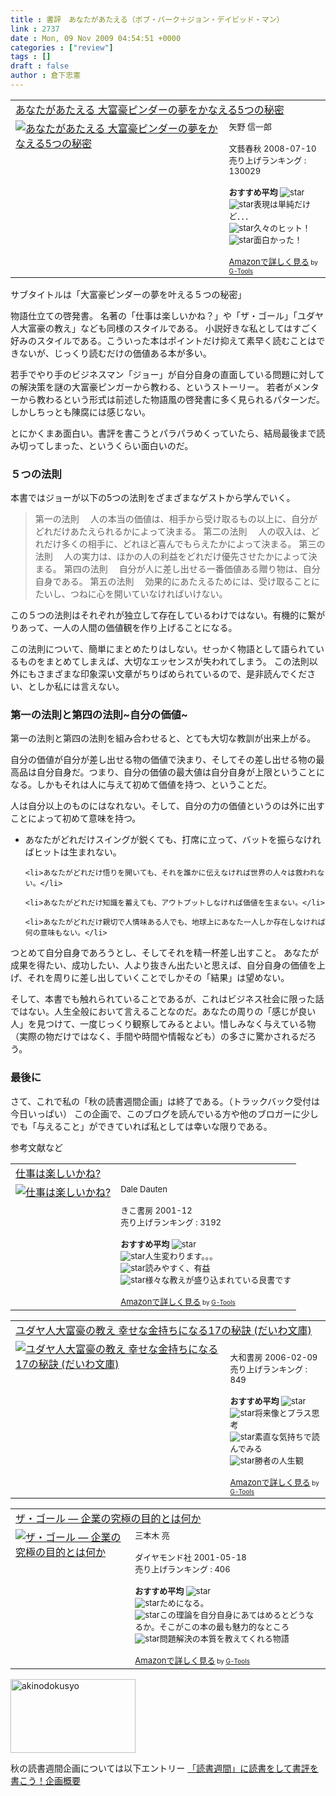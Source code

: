 ```yaml
---
title : 書評　あなたがあたえる（ボブ・バーク＋ジョン・デイビッド・マン）
link : 2737
date : Mon, 09 Nov 2009 04:54:51 +0000
categories : ["review"]
tags : []
draft : false
author : 倉下忠憲
---
```



<table  border="0" cellpadding="5"><tr><td colspan="2"><a href="http://www.amazon.co.jp/%E3%81%82%E3%81%AA%E3%81%9F%E3%81%8C%E3%81%82%E3%81%9F%E3%81%88%E3%82%8B-%E5%A4%A7%E5%AF%8C%E8%B1%AA%E3%83%94%E3%83%B3%E3%83%80%E3%83%BC%E3%81%AE%E5%A4%A2%E3%82%92%E3%81%8B%E3%81%AA%E3%81%88%E3%82%8B5%E3%81%A4%E3%81%AE%E7%A7%98%E5%AF%86-%E3%83%9C%E3%83%96%E3%83%BB%E3%83%90%E3%83%BC%E3%82%B0-%E3%82%B8%E3%83%A7%E3%83%B3%E3%83%BB%E3%83%87%E3%82%A4%E3%83%93%E3%83%83%E3%83%89%E3%83%BB%E3%83%9E%E3%83%B3/dp/4163271503%3FSubscriptionId%3D15SMZCTB9V8NGR2TW082%26tag%3Drashita1000-22%26linkCode%3Dxm2%26camp%3D2025%26creative%3D165953%26creativeASIN%3D4163271503" target="_top">あなたがあたえる 大富豪ピンダーの夢をかなえる5つの秘密</a><img src='http://www.assoc-amazon.jp/e/ir?t=rashita1000-22&l=ur2&o=9' width='1' height='1' border='0' alt='' /></td></tr><tr><td valign="top"><a href="http://www.amazon.co.jp/%E3%81%82%E3%81%AA%E3%81%9F%E3%81%8C%E3%81%82%E3%81%9F%E3%81%88%E3%82%8B-%E5%A4%A7%E5%AF%8C%E8%B1%AA%E3%83%94%E3%83%B3%E3%83%80%E3%83%BC%E3%81%AE%E5%A4%A2%E3%82%92%E3%81%8B%E3%81%AA%E3%81%88%E3%82%8B5%E3%81%A4%E3%81%AE%E7%A7%98%E5%AF%86-%E3%83%9C%E3%83%96%E3%83%BB%E3%83%90%E3%83%BC%E3%82%B0-%E3%82%B8%E3%83%A7%E3%83%B3%E3%83%BB%E3%83%87%E3%82%A4%E3%83%93%E3%83%83%E3%83%89%E3%83%BB%E3%83%9E%E3%83%B3/dp/4163271503%3FSubscriptionId%3D15SMZCTB9V8NGR2TW082%26tag%3Drashita1000-22%26linkCode%3Dxm2%26camp%3D2025%26creative%3D165953%26creativeASIN%3D4163271503" target="_top"><img src="http://ecx.images-amazon.com/images/I/51PxuxojRHL._SL160_.jpg" border="0" alt="あなたがあたえる 大富豪ピンダーの夢をかなえる5つの秘密" /></a></td><td valign="top"><font size="-1">矢野 信一郎 <br /><br />文藝春秋  2008-07-10<br />売り上げランキング : 130029<br /><br /><strong>おすすめ平均  </strong><img src="http://g-images.amazon.com/images/G/01/detail/stars-5-0.gif" alt="star" /><br /><img src="http://g-images.amazon.com/images/G/01/detail/stars-4-0.gif" alt="star" />表現は単純だけど．．．<br /><img src="http://g-images.amazon.com/images/G/01/detail/stars-5-0.gif" alt="star" />久々のヒット！<br /><img src="http://g-images.amazon.com/images/G/01/detail/stars-5-0.gif" alt="star" />面白かった！<br /><br /><a href="http://www.amazon.co.jp/%E3%81%82%E3%81%AA%E3%81%9F%E3%81%8C%E3%81%82%E3%81%9F%E3%81%88%E3%82%8B-%E5%A4%A7%E5%AF%8C%E8%B1%AA%E3%83%94%E3%83%B3%E3%83%80%E3%83%BC%E3%81%AE%E5%A4%A2%E3%82%92%E3%81%8B%E3%81%AA%E3%81%88%E3%82%8B5%E3%81%A4%E3%81%AE%E7%A7%98%E5%AF%86-%E3%83%9C%E3%83%96%E3%83%BB%E3%83%90%E3%83%BC%E3%82%B0-%E3%82%B8%E3%83%A7%E3%83%B3%E3%83%BB%E3%83%87%E3%82%A4%E3%83%93%E3%83%83%E3%83%89%E3%83%BB%E3%83%9E%E3%83%B3/dp/4163271503%3FSubscriptionId%3D15SMZCTB9V8NGR2TW082%26tag%3Drashita1000-22%26linkCode%3Dxm2%26camp%3D2025%26creative%3D165953%26creativeASIN%3D4163271503" target="_top">Amazonで詳しく見る</a></font><font size="-2"> by <a href="http://www.goodpic.com/mt/aws/index.html" >G-Tools</a></font></td></tr></table>

サブタイトルは「大富豪ピンダーの夢を叶える５つの秘密」

物語仕立ての啓発書。
名著の「仕事は楽しいかね？」や「ザ・ゴール」「ユダヤ人大富豪の教え」なども同様のスタイルである。
小説好きな私としてはすごく好みのスタイルである。こういった本はポイントだけ抑えて素早く読むことはできないが、じっくり読むだけの価値ある本が多い。

若手でやり手のビジネスマン「ジョー」が自分自身の直面している問題に対しての解決策を謎の大富豪ピンガーから教わる、というストーリー。
若者がメンターから教わるという形式は前述した物語風の啓発書に多く見られるパターンだ。しかしちっとも陳腐には感じない。

とにかくまあ面白い。書評を書こうとパラパラめくっていたら、結局最後まで読み切ってしまった、というくらい面白いのだ。

<h3>５つの法則</h3>
本書ではジョーが以下の5つの法則をざまざまなゲストから学んでいく。



<blockquote>第一の法則
　人の本当の価値は、相手から受け取るもの以上に、自分がどれだけあたえられるかによって決まる。
第二の法則
　人の収入は、どれだけ多くの相手に、どれほど喜んでもらえたかによって決まる。
第三の法則
　人の実力は、ほかの人の利益をどれだけ優先させたかによって決まる。
第四の法則
　自分が人に差し出せる一番価値ある贈り物は、自分自身である。
第五の法則
　効果的にあたえるためには、受け取ることにたいし、つねに心を開いていなければいけない。</blockquote>



この５つの法則はそれぞれが独立して存在しているわけではない。有機的に繋がりあって、一人の人間の価値観を作り上げることになる。

この法則について、簡単にまとめたりはしない。せっかく物語として語られているものをまとめてしまえば、大切なエッセンスが失われてしまう。
この法則以外にもさまざまな印象深い文章がちりばめられているので、是非読んでください、としか私には言えない。

<h3>第一の法則と第四の法則~自分の価値~</h3>

第一の法則と第四の法則を組み合わせると、とても大切な教訓が出来上がる。

自分の価値が自分が差し出せる物の価値で決まり、そしてその差し出せる物の最高品は自分自身だ。つまり、自分の価値の最大値は自分自身が上限ということになる。しかもそれは人に与えて初めて価値を持つ、ということだ。

人は自分以上のものにはなれない。そして、自分の力の価値というのは外に出すことによって初めて意味を持つ。

<ul>
	<li>あなたがどれだけスイングが鋭くても、打席に立って、バットを振らなければヒットは生まれない。</li>

	<li>あなたがどれだけ悟りを開いても、それを誰かに伝えなければ世界の人々は救われない。</li>

	<li>あなたがどれだけ知識を蓄えても、アウトプットしなければ価値を生まない。</li>

	<li>あなたがどれだけ親切で人情味ある人でも、地球上にあなた一人しか存在しなければ何の意味もない。</li>
</ul>



つとめて自分自身であろうとし、そしてそれを精一杯差し出すこと。
あなたが成果を得たい、成功したい、人より抜きん出たいと思えば、自分自身の価値を上げ、それを周りに差し出していくことでしかその「結果」は望めない。

そして、本書でも触れられていることであるが、これはビジネス社会に限った話ではない。人生全般において言えることなのだ。あなたの周りの「感じが良い人」を見つけて、一度じっくり観察してみるとよい。惜しみなく与えている物（実際の物だけではなく、手間や時間や情報なども）の多さに驚かされるだろう。

<h3>最後に</h3>
さて、これで私の「秋の読書週間企画」は終了である。（トラックバック受付は今日いっぱい）
この企画で、このブログを読んでいる方や他のブロガーに少しでも「与えること」ができていれば私としては幸いな限りである。

参考文献など
<table  border="0" cellpadding="5"><tr><td colspan="2"><a href="http://www.amazon.co.jp/%E4%BB%95%E4%BA%8B%E3%81%AF%E6%A5%BD%E3%81%97%E3%81%84%E3%81%8B%E3%81%AD-%E3%83%87%E3%82%A4%E3%83%AB-%E3%83%89%E3%83%BC%E3%83%86%E3%83%B3/dp/4877710787%3FSubscriptionId%3D15SMZCTB9V8NGR2TW082%26tag%3Drashita1000-22%26linkCode%3Dxm2%26camp%3D2025%26creative%3D165953%26creativeASIN%3D4877710787" target="_top">仕事は楽しいかね?</a><img src='http://www.assoc-amazon.jp/e/ir?t=rashita1000-22&l=ur2&o=9' width='1' height='1' border='0' alt='' /></td></tr><tr><td valign="top"><a href="http://www.amazon.co.jp/%E4%BB%95%E4%BA%8B%E3%81%AF%E6%A5%BD%E3%81%97%E3%81%84%E3%81%8B%E3%81%AD-%E3%83%87%E3%82%A4%E3%83%AB-%E3%83%89%E3%83%BC%E3%83%86%E3%83%B3/dp/4877710787%3FSubscriptionId%3D15SMZCTB9V8NGR2TW082%26tag%3Drashita1000-22%26linkCode%3Dxm2%26camp%3D2025%26creative%3D165953%26creativeASIN%3D4877710787" target="_top"><img src="http://ecx.images-amazon.com/images/I/514AWCH6ZNL._SL160_.jpg" border="0" alt="仕事は楽しいかね?" /></a></td><td valign="top"><font size="-1">Dale Dauten <br /><br />きこ書房  2001-12<br />売り上げランキング : 3192<br /><br /><strong>おすすめ平均  </strong><img src="http://g-images.amazon.com/images/G/01/detail/stars-4-5.gif" alt="star" /><br /><img src="http://g-images.amazon.com/images/G/01/detail/stars-5-0.gif" alt="star" />人生変わります。。。<br /><img src="http://g-images.amazon.com/images/G/01/detail/stars-5-0.gif" alt="star" />読みやすく、有益<br /><img src="http://g-images.amazon.com/images/G/01/detail/stars-4-0.gif" alt="star" />様々な教えが盛り込まれている良書です<br /><br /><a href="http://www.amazon.co.jp/%E4%BB%95%E4%BA%8B%E3%81%AF%E6%A5%BD%E3%81%97%E3%81%84%E3%81%8B%E3%81%AD-%E3%83%87%E3%82%A4%E3%83%AB-%E3%83%89%E3%83%BC%E3%83%86%E3%83%B3/dp/4877710787%3FSubscriptionId%3D15SMZCTB9V8NGR2TW082%26tag%3Drashita1000-22%26linkCode%3Dxm2%26camp%3D2025%26creative%3D165953%26creativeASIN%3D4877710787" target="_top">Amazonで詳しく見る</a></font><font size="-2"> by <a href="http://www.goodpic.com/mt/aws/index.html" >G-Tools</a></font></td></tr></table>

<table  border="0" cellpadding="5"><tr><td colspan="2"><a href="http://www.amazon.co.jp/%E3%83%A6%E3%83%80%E3%83%A4%E4%BA%BA%E5%A4%A7%E5%AF%8C%E8%B1%AA%E3%81%AE%E6%95%99%E3%81%88-%E5%B9%B8%E3%81%9B%E3%81%AA%E9%87%91%E6%8C%81%E3%81%A1%E3%81%AB%E3%81%AA%E3%82%8B17%E3%81%AE%E7%A7%98%E8%A8%A3-%E3%81%A0%E3%81%84%E3%82%8F%E6%96%87%E5%BA%AB-%E6%9C%AC%E7%94%B0-%E5%81%A5/dp/4479300082%3FSubscriptionId%3D15SMZCTB9V8NGR2TW082%26tag%3Drashita1000-22%26linkCode%3Dxm2%26camp%3D2025%26creative%3D165953%26creativeASIN%3D4479300082" target="_top">ユダヤ人大富豪の教え 幸せな金持ちになる17の秘訣 (だいわ文庫)</a><img src='http://www.assoc-amazon.jp/e/ir?t=rashita1000-22&l=ur2&o=9' width='1' height='1' border='0' alt='' /></td></tr><tr><td valign="top"><a href="http://www.amazon.co.jp/%E3%83%A6%E3%83%80%E3%83%A4%E4%BA%BA%E5%A4%A7%E5%AF%8C%E8%B1%AA%E3%81%AE%E6%95%99%E3%81%88-%E5%B9%B8%E3%81%9B%E3%81%AA%E9%87%91%E6%8C%81%E3%81%A1%E3%81%AB%E3%81%AA%E3%82%8B17%E3%81%AE%E7%A7%98%E8%A8%A3-%E3%81%A0%E3%81%84%E3%82%8F%E6%96%87%E5%BA%AB-%E6%9C%AC%E7%94%B0-%E5%81%A5/dp/4479300082%3FSubscriptionId%3D15SMZCTB9V8NGR2TW082%26tag%3Drashita1000-22%26linkCode%3Dxm2%26camp%3D2025%26creative%3D165953%26creativeASIN%3D4479300082" target="_top"><img src="http://ecx.images-amazon.com/images/I/5106MZN9T6L._SL160_.jpg" border="0" alt="ユダヤ人大富豪の教え 幸せな金持ちになる17の秘訣 (だいわ文庫)" /></a></td><td valign="top"><font size="-1"><br />大和書房  2006-02-09<br />売り上げランキング : 849<br /><br /><strong>おすすめ平均  </strong><img src="http://g-images.amazon.com/images/G/01/detail/stars-4-0.gif" alt="star" /><br /><img src="http://g-images.amazon.com/images/G/01/detail/stars-3-0.gif" alt="star" />将来像とプラス思考<br /><img src="http://g-images.amazon.com/images/G/01/detail/stars-4-0.gif" alt="star" />素直な気持ちで読んでみる<br /><img src="http://g-images.amazon.com/images/G/01/detail/stars-3-0.gif" alt="star" />勝者の人生観<br /><br /><a href="http://www.amazon.co.jp/%E3%83%A6%E3%83%80%E3%83%A4%E4%BA%BA%E5%A4%A7%E5%AF%8C%E8%B1%AA%E3%81%AE%E6%95%99%E3%81%88-%E5%B9%B8%E3%81%9B%E3%81%AA%E9%87%91%E6%8C%81%E3%81%A1%E3%81%AB%E3%81%AA%E3%82%8B17%E3%81%AE%E7%A7%98%E8%A8%A3-%E3%81%A0%E3%81%84%E3%82%8F%E6%96%87%E5%BA%AB-%E6%9C%AC%E7%94%B0-%E5%81%A5/dp/4479300082%3FSubscriptionId%3D15SMZCTB9V8NGR2TW082%26tag%3Drashita1000-22%26linkCode%3Dxm2%26camp%3D2025%26creative%3D165953%26creativeASIN%3D4479300082" target="_top">Amazonで詳しく見る</a></font><font size="-2"> by <a href="http://www.goodpic.com/mt/aws/index.html" >G-Tools</a></font></td></tr></table>

<table  border="0" cellpadding="5"><tr><td colspan="2"><a href="http://www.amazon.co.jp/%E3%82%B6%E3%83%BB%E3%82%B4%E3%83%BC%E3%83%AB-%E2%80%95-%E4%BC%81%E6%A5%AD%E3%81%AE%E7%A9%B6%E6%A5%B5%E3%81%AE%E7%9B%AE%E7%9A%84%E3%81%A8%E3%81%AF%E4%BD%95%E3%81%8B-%E3%82%A8%E3%83%AA%E3%83%A4%E3%83%95-%E3%82%B4%E3%83%BC%E3%83%AB%E3%83%89%E3%83%A9%E3%83%83%E3%83%88/dp/4478420408%3FSubscriptionId%3D15SMZCTB9V8NGR2TW082%26tag%3Drashita1000-22%26linkCode%3Dxm2%26camp%3D2025%26creative%3D165953%26creativeASIN%3D4478420408" target="_top">ザ・ゴール ― 企業の究極の目的とは何か</a><img src='http://www.assoc-amazon.jp/e/ir?t=rashita1000-22&l=ur2&o=9' width='1' height='1' border='0' alt='' /></td></tr><tr><td valign="top"><a href="http://www.amazon.co.jp/%E3%82%B6%E3%83%BB%E3%82%B4%E3%83%BC%E3%83%AB-%E2%80%95-%E4%BC%81%E6%A5%AD%E3%81%AE%E7%A9%B6%E6%A5%B5%E3%81%AE%E7%9B%AE%E7%9A%84%E3%81%A8%E3%81%AF%E4%BD%95%E3%81%8B-%E3%82%A8%E3%83%AA%E3%83%A4%E3%83%95-%E3%82%B4%E3%83%BC%E3%83%AB%E3%83%89%E3%83%A9%E3%83%83%E3%83%88/dp/4478420408%3FSubscriptionId%3D15SMZCTB9V8NGR2TW082%26tag%3Drashita1000-22%26linkCode%3Dxm2%26camp%3D2025%26creative%3D165953%26creativeASIN%3D4478420408" target="_top"><img src="http://ecx.images-amazon.com/images/I/51X9HRVXSRL._SL160_.jpg" border="0" alt="ザ・ゴール ― 企業の究極の目的とは何か" /></a></td><td valign="top"><font size="-1">三本木 亮 <br /><br />ダイヤモンド社  2001-05-18<br />売り上げランキング : 406<br /><br /><strong>おすすめ平均  </strong><img src="http://g-images.amazon.com/images/G/01/detail/stars-4-5.gif" alt="star" /><br /><img src="http://g-images.amazon.com/images/G/01/detail/stars-4-0.gif" alt="star" />ためになる。<br /><img src="http://g-images.amazon.com/images/G/01/detail/stars-5-0.gif" alt="star" />この理論を自分自身にあてはめるとどうなるか。そこがこの本の最も魅力的なところ<br /><img src="http://g-images.amazon.com/images/G/01/detail/stars-4-0.gif" alt="star" />問題解決の本質を教えてくれる物語<br /><br /><a href="http://www.amazon.co.jp/%E3%82%B6%E3%83%BB%E3%82%B4%E3%83%BC%E3%83%AB-%E2%80%95-%E4%BC%81%E6%A5%AD%E3%81%AE%E7%A9%B6%E6%A5%B5%E3%81%AE%E7%9B%AE%E7%9A%84%E3%81%A8%E3%81%AF%E4%BD%95%E3%81%8B-%E3%82%A8%E3%83%AA%E3%83%A4%E3%83%95-%E3%82%B4%E3%83%BC%E3%83%AB%E3%83%89%E3%83%A9%E3%83%83%E3%83%88/dp/4478420408%3FSubscriptionId%3D15SMZCTB9V8NGR2TW082%26tag%3Drashita1000-22%26linkCode%3Dxm2%26camp%3D2025%26creative%3D165953%26creativeASIN%3D4478420408" target="_top">Amazonで詳しく見る</a></font><font size="-2"> by <a href="http://www.goodpic.com/mt/aws/index.html" >G-Tools</a></font></td></tr></table>


<img src="https://rashita.net/blog/wp-content/uploads/2009/10/akinodokusyo1.jpg" alt="akinodokusyo" title="akinodokusyo" width="200" height="118" class="alignnone size-full wp-image-2611" />

秋の読書週間企画については以下エントリー
<a href="https://rashita.net/blog/?p=2606">「読書週間」に読書をして書評を書こう！企画概要</a>
